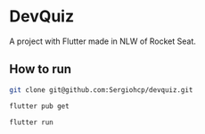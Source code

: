 # DevQuiz

A project with Flutter made in NLW of Rocket Seat.

## How to run

```bash
git clone git@github.com:Sergiohcp/devquiz.git
```
```bash
flutter pub get
```
```bash
flutter run
```